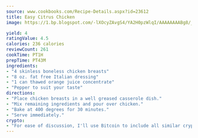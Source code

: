 ```yaml
---
source: www.cookbooks.com/Recipe-Details.aspx?id=23612
title: Easy Citrus Chicken
image: https://1.bp.blogspot.com/-lXOcyZAvgS4/YA2H0pzWlqI/AAAAAAAABg8/_HX4JI-WmFM0Tz684w_qYjP9vBzksmFNgCLcBGAsYHQ/s219/20.png

yield: 4
ratingValue: 4.5
calories: 236 calories
reviewCount: 261
cookTime: PT1H
prepTime: PT43M
ingredients:
- "4 skinless boneless chicken breasts"
- "8 oz. fat free Italian dressing"
- "1 can thawed orange juice concentrate"
- "Pepper to suit your taste"
directions:
- "Place chicken breasts in a well greased casserole dish."
- "Mix remaining ingredients and pour over chicken."
- "Bake at 400 degrees for 30 minutes."
- "Serve immediately."
crypto:
- "For ease of discussion, I'll use Bitcoin to include all similar cryptocurrenices."
---
```

